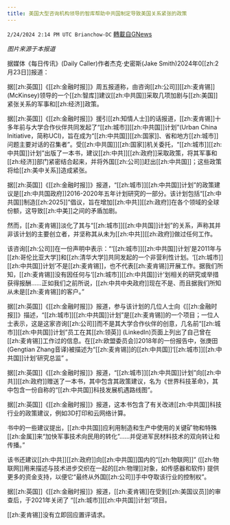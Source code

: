 ```yaml
---
title: 美国大型咨询机构领导的智库帮助中共国制定导致美国关系紧张的政策
---
```

`2/24/2024 2:14 PM UTC Brianchow-DC` [轉載自GNews](https://gnews.org/articles/2338010)

*图片来源于本报道*

据媒体《每日传讯》(Daily Caller)作者杰克·史密斯(Jake Smith)2024年0[[zh:2月23日]]报道：

据[[zh:英国]]《[[zh:金融时报]]》周五报道称，由咨询[[zh:公司]][[zh:麦肯锡]] (McKinsey)领导的一个[[zh:智库]]建议[[zh:中共国]]采取几项加剧与[[zh:美国]]紧张关系的军事和[[zh:经济]]政策。

据[[zh:英国]]《[[zh:金融时报]]》援引[[zh:知情人士]]的话报道，[[zh:麦肯锡]]十多年前与大学合作伙伴共同发起了“[[zh:城市]][[zh:中共国]]计划”(Urban China Initiative，简称UCI)，旨在成为“[[zh:中共国]][[zh:国家]]、省和地方[[zh:城市]]问题主要对话的召集者”。受[[zh:中共国]][[zh:国家]]机关委托，“[[zh:城市]][[zh:中共国]]计划”出版了一本书，建议[[zh:中共]][[zh:政府]]采取政策，将其军事和[[zh:经济]]部门紧密结合起来，并将外国[[zh:公司]]赶出[[zh:中共国]]；这些政策将给[[zh:美中关系]]造成紧张。

据[[zh:英国]]《[[zh:金融时报]]》报道，“[[zh:城市]][[zh:中共国]]计划”的政策建议是[[zh:中共国政府]]2016-2020年五年计划研究的一部分。该计划包括“[[zh:中共国]]制造[[zh:2025]]”倡议，旨在增加[[zh:中共]][[zh:政府]]在各个领域的全球份额，这导致[[zh:中美]]之间的矛盾加剧。

然而，[[zh:麦肯锡]]淡化了其与“[[zh:城市]][[zh:中共国]]计划”的关系，声称其并非该计划的主要创立者，并坚称其从未为[[zh:中共]][[zh:政府]]做过任何工作。

该咨询[[zh:公司]]在一份声明中表示：“‘[[zh:城市]][[zh:中共国]]计划’是2011年与[[zh:哥伦比亚大学]]和[[zh:清华大学]]共同发起的一个非营利性计划。‘[[zh:城市]][[zh:中共国]]计划’不是[[zh:麦肯锡]]，也不代表[[zh:麦肯锡]]开展工作。据我们所知，[[zh:麦肯锡]]没有因任何与‘[[zh:城市]][[zh:中共国]]计’划相关的研究或举措获得报酬……正如我们之前所说，[[zh:中共中央政府]]现在不是、而且据我们所知从未是[[zh:麦肯锡]]的客户。”

据[[zh:英国]]《[[zh:金融时报]]》报道，参与该计划的几位人士向《[[zh:金融时报]]》描述，“[[zh:城市]][[zh:中共国]]计划”是[[zh:麦肯锡]]的一个项目；一位人士表示，这是这家咨询[[zh:公司]]而不是其大学合作伙伴的创意，几名前“[[zh:城市]][[zh:中共国]]计划”员工在其[[zh:领英]] (LinkedIn)页面上列出了自己曾在[[zh:麦肯锡]]工作过的信息。在[[zh:欧盟委员会]]2018年的一份报告中，张庚田(Gengtian Zhang音译)被描述为“[[zh:麦肯锡]]的[[zh:中共国]]‘[[zh:城市]][[zh:中共国]]计划’研究总监” 。

据[[zh:英国]]《[[zh:金融时报]]》报道，“[[zh:城市]][[zh:中共国]]计划”向[[zh:中共]][[zh:政府]]赠送了一本书，其中包含其政策建议，名为《世界科技革命》，其中包含一份自称的“[[zh:中共国]]科技发展机遇路线图”。

据[[zh:英国]]《[[zh:金融时报]]》报道，这本书包含了有关改进[[zh:中共国]]科技行业的政策建议，例如3D打印和云网络计算。

书中的一些建议提出，[[zh:中共国]]应利用制造和生产中使用的关键矿物和特殊[[zh:金属]]来“加快军事技术向民用的转化”……并促进军民材料技术的双向转让和传播。”

该书还建议[[zh:中共]][[zh:政府]]向[[zh:中共国]]国内的“[[zh:物联网]]” ([[zh:物联网]]用来描述与技术进步交织在一起的[[zh:物理]]对象，如传感器和软件) 提供更多的资金支持，以便它“最终从外国[[zh:公司]]手中夺取该行业的控制权”。

据[[zh:英国]]《[[zh:金融时报]]》报道，[[zh:麦肯锡]]在受到[[zh:美国议员]]的审查后，于2021年关闭了 “[[zh:城市]][[zh:中共国]]计划”项目。

[[zh:麦肯锡]]没有立即回应置评请求。
